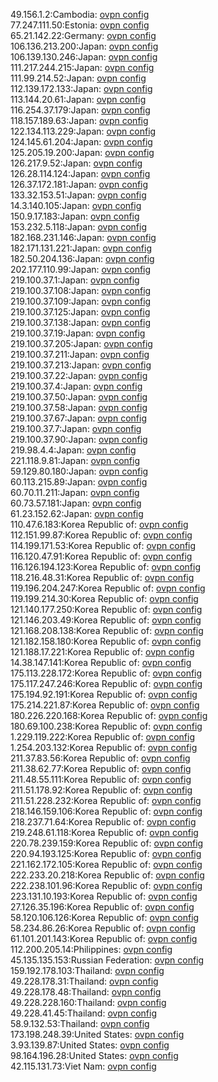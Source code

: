 49.156.1.2:Cambodia: [ovpn config](vpn/49_156_1_2.ovpn)  
77.247.111.50:Estonia: [ovpn config](vpn/77_247_111_50.ovpn)  
65.21.142.22:Germany: [ovpn config](vpn/65_21_142_22.ovpn)  
106.136.213.200:Japan: [ovpn config](vpn/106_136_213_200.ovpn)  
106.139.130.246:Japan: [ovpn config](vpn/106_139_130_246.ovpn)  
111.217.244.215:Japan: [ovpn config](vpn/111_217_244_215.ovpn)  
111.99.214.52:Japan: [ovpn config](vpn/111_99_214_52.ovpn)  
112.139.172.133:Japan: [ovpn config](vpn/112_139_172_133.ovpn)  
113.144.20.61:Japan: [ovpn config](vpn/113_144_20_61.ovpn)  
116.254.37.179:Japan: [ovpn config](vpn/116_254_37_179.ovpn)  
118.157.189.63:Japan: [ovpn config](vpn/118_157_189_63.ovpn)  
122.134.113.229:Japan: [ovpn config](vpn/122_134_113_229.ovpn)  
124.145.61.204:Japan: [ovpn config](vpn/124_145_61_204.ovpn)  
125.205.19.200:Japan: [ovpn config](vpn/125_205_19_200.ovpn)  
126.217.9.52:Japan: [ovpn config](vpn/126_217_9_52.ovpn)  
126.28.114.124:Japan: [ovpn config](vpn/126_28_114_124.ovpn)  
126.37.172.181:Japan: [ovpn config](vpn/126_37_172_181.ovpn)  
133.32.153.51:Japan: [ovpn config](vpn/133_32_153_51.ovpn)  
14.3.140.105:Japan: [ovpn config](vpn/14_3_140_105.ovpn)  
150.9.17.183:Japan: [ovpn config](vpn/150_9_17_183.ovpn)  
153.232.5.118:Japan: [ovpn config](vpn/153_232_5_118.ovpn)  
182.168.231.146:Japan: [ovpn config](vpn/182_168_231_146.ovpn)  
182.171.131.221:Japan: [ovpn config](vpn/182_171_131_221.ovpn)  
182.50.204.136:Japan: [ovpn config](vpn/182_50_204_136.ovpn)  
202.177.110.99:Japan: [ovpn config](vpn/202_177_110_99.ovpn)  
219.100.37.1:Japan: [ovpn config](vpn/219_100_37_1.ovpn)  
219.100.37.108:Japan: [ovpn config](vpn/219_100_37_108.ovpn)  
219.100.37.109:Japan: [ovpn config](vpn/219_100_37_109.ovpn)  
219.100.37.125:Japan: [ovpn config](vpn/219_100_37_125.ovpn)  
219.100.37.138:Japan: [ovpn config](vpn/219_100_37_138.ovpn)  
219.100.37.19:Japan: [ovpn config](vpn/219_100_37_19.ovpn)  
219.100.37.205:Japan: [ovpn config](vpn/219_100_37_205.ovpn)  
219.100.37.211:Japan: [ovpn config](vpn/219_100_37_211.ovpn)  
219.100.37.213:Japan: [ovpn config](vpn/219_100_37_213.ovpn)  
219.100.37.22:Japan: [ovpn config](vpn/219_100_37_22.ovpn)  
219.100.37.4:Japan: [ovpn config](vpn/219_100_37_4.ovpn)  
219.100.37.50:Japan: [ovpn config](vpn/219_100_37_50.ovpn)  
219.100.37.58:Japan: [ovpn config](vpn/219_100_37_58.ovpn)  
219.100.37.67:Japan: [ovpn config](vpn/219_100_37_67.ovpn)  
219.100.37.7:Japan: [ovpn config](vpn/219_100_37_7.ovpn)  
219.100.37.90:Japan: [ovpn config](vpn/219_100_37_90.ovpn)  
219.98.4.4:Japan: [ovpn config](vpn/219_98_4_4.ovpn)  
221.118.9.81:Japan: [ovpn config](vpn/221_118_9_81.ovpn)  
59.129.80.180:Japan: [ovpn config](vpn/59_129_80_180.ovpn)  
60.113.215.89:Japan: [ovpn config](vpn/60_113_215_89.ovpn)  
60.70.11.211:Japan: [ovpn config](vpn/60_70_11_211.ovpn)  
60.73.57.181:Japan: [ovpn config](vpn/60_73_57_181.ovpn)  
61.23.152.62:Japan: [ovpn config](vpn/61_23_152_62.ovpn)  
110.47.6.183:Korea Republic of: [ovpn config](vpn/110_47_6_183.ovpn)  
112.151.99.87:Korea Republic of: [ovpn config](vpn/112_151_99_87.ovpn)  
114.199.171.53:Korea Republic of: [ovpn config](vpn/114_199_171_53.ovpn)  
116.120.47.91:Korea Republic of: [ovpn config](vpn/116_120_47_91.ovpn)  
116.126.194.123:Korea Republic of: [ovpn config](vpn/116_126_194_123.ovpn)  
118.216.48.31:Korea Republic of: [ovpn config](vpn/118_216_48_31.ovpn)  
119.196.204.247:Korea Republic of: [ovpn config](vpn/119_196_204_247.ovpn)  
119.199.214.30:Korea Republic of: [ovpn config](vpn/119_199_214_30.ovpn)  
121.140.177.250:Korea Republic of: [ovpn config](vpn/121_140_177_250.ovpn)  
121.146.203.49:Korea Republic of: [ovpn config](vpn/121_146_203_49.ovpn)  
121.168.208.138:Korea Republic of: [ovpn config](vpn/121_168_208_138.ovpn)  
121.182.158.180:Korea Republic of: [ovpn config](vpn/121_182_158_180.ovpn)  
121.188.17.221:Korea Republic of: [ovpn config](vpn/121_188_17_221.ovpn)  
14.38.147.141:Korea Republic of: [ovpn config](vpn/14_38_147_141.ovpn)  
175.113.228.172:Korea Republic of: [ovpn config](vpn/175_113_228_172.ovpn)  
175.117.247.246:Korea Republic of: [ovpn config](vpn/175_117_247_246.ovpn)  
175.194.92.191:Korea Republic of: [ovpn config](vpn/175_194_92_191.ovpn)  
175.214.221.87:Korea Republic of: [ovpn config](vpn/175_214_221_87.ovpn)  
180.226.220.168:Korea Republic of: [ovpn config](vpn/180_226_220_168.ovpn)  
180.69.100.238:Korea Republic of: [ovpn config](vpn/180_69_100_238.ovpn)  
1.229.119.222:Korea Republic of: [ovpn config](vpn/1_229_119_222.ovpn)  
1.254.203.132:Korea Republic of: [ovpn config](vpn/1_254_203_132.ovpn)  
211.37.83.56:Korea Republic of: [ovpn config](vpn/211_37_83_56.ovpn)  
211.38.62.77:Korea Republic of: [ovpn config](vpn/211_38_62_77.ovpn)  
211.48.55.111:Korea Republic of: [ovpn config](vpn/211_48_55_111.ovpn)  
211.51.178.92:Korea Republic of: [ovpn config](vpn/211_51_178_92.ovpn)  
211.51.228.232:Korea Republic of: [ovpn config](vpn/211_51_228_232.ovpn)  
218.146.159.106:Korea Republic of: [ovpn config](vpn/218_146_159_106.ovpn)  
218.237.71.64:Korea Republic of: [ovpn config](vpn/218_237_71_64.ovpn)  
219.248.61.118:Korea Republic of: [ovpn config](vpn/219_248_61_118.ovpn)  
220.78.239.159:Korea Republic of: [ovpn config](vpn/220_78_239_159.ovpn)  
220.94.193.125:Korea Republic of: [ovpn config](vpn/220_94_193_125.ovpn)  
221.162.172.105:Korea Republic of: [ovpn config](vpn/221_162_172_105.ovpn)  
222.233.20.218:Korea Republic of: [ovpn config](vpn/222_233_20_218.ovpn)  
222.238.101.96:Korea Republic of: [ovpn config](vpn/222_238_101_96.ovpn)  
223.131.10.193:Korea Republic of: [ovpn config](vpn/223_131_10_193.ovpn)  
27.126.35.196:Korea Republic of: [ovpn config](vpn/27_126_35_196.ovpn)  
58.120.106.126:Korea Republic of: [ovpn config](vpn/58_120_106_126.ovpn)  
58.234.86.26:Korea Republic of: [ovpn config](vpn/58_234_86_26.ovpn)  
61.101.201.143:Korea Republic of: [ovpn config](vpn/61_101_201_143.ovpn)  
112.200.205.14:Philippines: [ovpn config](vpn/112_200_205_14.ovpn)  
45.135.135.153:Russian Federation: [ovpn config](vpn/45_135_135_153.ovpn)  
159.192.178.103:Thailand: [ovpn config](vpn/159_192_178_103.ovpn)  
49.228.178.31:Thailand: [ovpn config](vpn/49_228_178_31.ovpn)  
49.228.178.48:Thailand: [ovpn config](vpn/49_228_178_48.ovpn)  
49.228.228.160:Thailand: [ovpn config](vpn/49_228_228_160.ovpn)  
49.228.41.45:Thailand: [ovpn config](vpn/49_228_41_45.ovpn)  
58.9.132.53:Thailand: [ovpn config](vpn/58_9_132_53.ovpn)  
173.198.248.39:United States: [ovpn config](vpn/173_198_248_39.ovpn)  
3.93.139.87:United States: [ovpn config](vpn/3_93_139_87.ovpn)  
98.164.196.28:United States: [ovpn config](vpn/98_164_196_28.ovpn)  
42.115.131.73:Viet Nam: [ovpn config](vpn/42_115_131_73.ovpn)  
